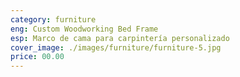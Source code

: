 ```yaml
---
category: furniture
eng: Custom Woodworking Bed Frame
esp: Marco de cama para carpintería personalizado
cover_image: ./images/furniture/furniture-5.jpg
price: 00.00
---
```

 
